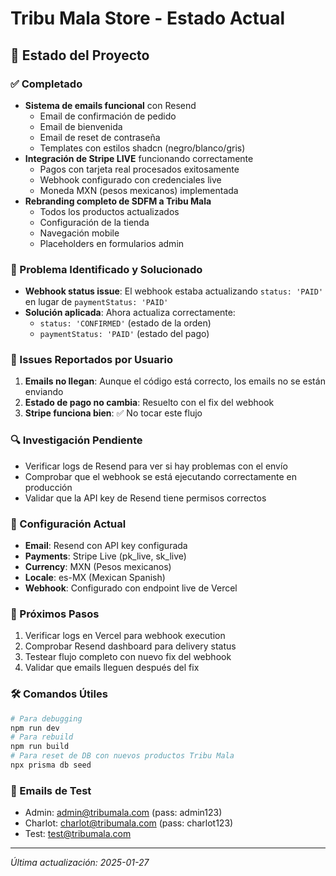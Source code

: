 # Tribu Mala Store - Estado Actual

## 🎯 Estado del Proyecto

### ✅ Completado
- **Sistema de emails funcional** con Resend
  - Email de confirmación de pedido
  - Email de bienvenida 
  - Email de reset de contraseña
  - Templates con estilos shadcn (negro/blanco/gris)
- **Integración de Stripe LIVE** funcionando correctamente
  - Pagos con tarjeta real procesados exitosamente
  - Webhook configurado con credenciales live
  - Moneda MXN (pesos mexicanos) implementada
- **Rebranding completo de SDFM a Tribu Mala**
  - Todos los productos actualizados
  - Configuración de la tienda
  - Navegación mobile
  - Placeholders en formularios admin

### 🔧 Problema Identificado y Solucionado
- **Webhook status issue**: El webhook estaba actualizando `status: 'PAID'` en lugar de `paymentStatus: 'PAID'`
- **Solución aplicada**: Ahora actualiza correctamente:
  - `status: 'CONFIRMED'` (estado de la orden)
  - `paymentStatus: 'PAID'` (estado del pago)

### 🚨 Issues Reportados por Usuario
1. **Emails no llegan**: Aunque el código está correcto, los emails no se están enviando
2. **Estado de pago no cambia**: Resuelto con el fix del webhook
3. **Stripe funciona bien**: ✅ No tocar este flujo

### 🔍 Investigación Pendiente
- Verificar logs de Resend para ver si hay problemas con el envío
- Comprobar que el webhook se está ejecutando correctamente en producción
- Validar que la API key de Resend tiene permisos correctos

### 📝 Configuración Actual
- **Email**: Resend con API key configurada
- **Payments**: Stripe Live (pk_live, sk_live)
- **Currency**: MXN (Pesos mexicanos)
- **Locale**: es-MX (Mexican Spanish)
- **Webhook**: Configurado con endpoint live de Vercel

### 🎯 Próximos Pasos
1. Verificar logs en Vercel para webhook execution
2. Comprobar Resend dashboard para delivery status  
3. Testear flujo completo con nuevo fix del webhook
4. Validar que emails lleguen después del fix

### 🛠️ Comandos Útiles
```bash
# Para debugging
npm run dev
# Para rebuild
npm run build
# Para reset de DB con nuevos productos Tribu Mala
npx prisma db seed
```

### 📧 Emails de Test
- Admin: admin@tribumala.com (pass: admin123)
- Charlot: charlot@tribumala.com (pass: charlot123)
- Test: test@tribumala.com

---
*Última actualización: 2025-01-27*